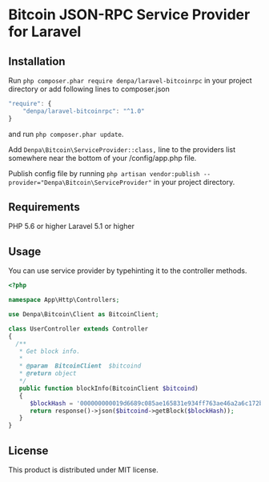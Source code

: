 # Bitcoin JSON-RPC Service Provider for Laravel

## Installation
Run ```php composer.phar require denpa/laravel-bitcoinrpc``` in your project directory or add following lines to composer.json
```javascript
"require": {
    "denpa/laravel-bitcoinrpc": "^1.0"
}
```
and run ```php composer.phar update```.

Add `Denpa\Bitcoin\ServiceProvider::class,` line to the providers list somewhere near the bottom of your /config/app.php file.

Publish config file by running
`php artisan vendor:publish --provider="Denpa\Bitcoin\ServiceProvider"` in your project directory.

## Requirements
PHP 5.6 or higher
Laravel 5.1 or higher

## Usage
You can use service provider by typehinting it to the controller methods.
```php
<?php

namespace App\Http\Controllers;

use Denpa\Bitcoin\Client as BitcoinClient;

class UserController extends Controller
{
  /**
   * Get block info.
   *
   * @param  BitcoinClient  $bitcoind
   * @return object
   */
   public function blockInfo(BitcoinClient $bitcoind)
   {
      $blockHash = '000000000019d6689c085ae165831e934ff763ae46a2a6c172b3f1b60a8ce26f';
      return response()->json($bitcoind->getBlock($blockHash));
   }
}
```

## License

This product is distributed under MIT license.
